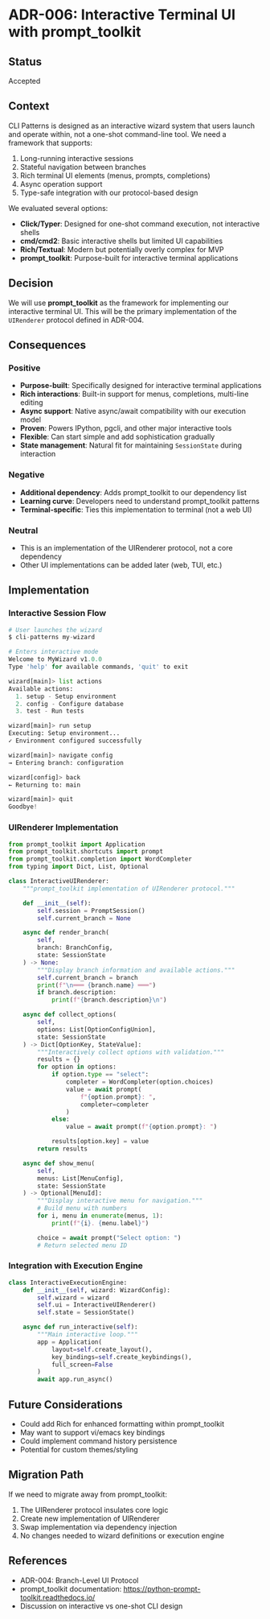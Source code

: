 # ADR-006: Interactive Terminal UI with prompt_toolkit

## Status
Accepted

## Context
CLI Patterns is designed as an interactive wizard system that users launch and operate within, not a one-shot command-line tool. We need a framework that supports:
1. Long-running interactive sessions
2. Stateful navigation between branches
3. Rich terminal UI elements (menus, prompts, completions)
4. Async operation support
5. Type-safe integration with our protocol-based design

We evaluated several options:
- **Click/Typer**: Designed for one-shot command execution, not interactive shells
- **cmd/cmd2**: Basic interactive shells but limited UI capabilities
- **Rich/Textual**: Modern but potentially overly complex for MVP
- **prompt_toolkit**: Purpose-built for interactive terminal applications

## Decision
We will use **prompt_toolkit** as the framework for implementing our interactive terminal UI. This will be the primary implementation of the `UIRenderer` protocol defined in ADR-004.

## Consequences

### Positive
- **Purpose-built**: Specifically designed for interactive terminal applications
- **Rich interactions**: Built-in support for menus, completions, multi-line editing
- **Async support**: Native async/await compatibility with our execution model
- **Proven**: Powers IPython, pgcli, and other major interactive tools
- **Flexible**: Can start simple and add sophistication gradually
- **State management**: Natural fit for maintaining `SessionState` during interaction

### Negative
- **Additional dependency**: Adds prompt_toolkit to our dependency list
- **Learning curve**: Developers need to understand prompt_toolkit patterns
- **Terminal-specific**: Ties this implementation to terminal (not a web UI)

### Neutral
- This is an implementation of the UIRenderer protocol, not a core dependency
- Other UI implementations can be added later (web, TUI, etc.)

## Implementation

### Interactive Session Flow
```python
# User launches the wizard
$ cli-patterns my-wizard

# Enters interactive mode
Welcome to MyWizard v1.0.0
Type 'help' for available commands, 'quit' to exit

wizard[main]> list actions
Available actions:
  1. setup - Setup environment
  2. config - Configure database
  3. test - Run tests

wizard[main]> run setup
Executing: Setup environment...
✓ Environment configured successfully

wizard[main]> navigate config
→ Entering branch: configuration

wizard[config]> back
← Returning to: main

wizard[main]> quit
Goodbye!
```

### UIRenderer Implementation
```python
from prompt_toolkit import Application
from prompt_toolkit.shortcuts import prompt
from prompt_toolkit.completion import WordCompleter
from typing import Dict, List, Optional

class InteractiveUIRenderer:
    """prompt_toolkit implementation of UIRenderer protocol."""

    def __init__(self):
        self.session = PromptSession()
        self.current_branch = None

    async def render_branch(
        self,
        branch: BranchConfig,
        state: SessionState
    ) -> None:
        """Display branch information and available actions."""
        self.current_branch = branch
        print(f"\n═══ {branch.name} ═══")
        if branch.description:
            print(f"{branch.description}\n")

    async def collect_options(
        self,
        options: List[OptionConfigUnion],
        state: SessionState
    ) -> Dict[OptionKey, StateValue]:
        """Interactively collect options with validation."""
        results = {}
        for option in options:
            if option.type == "select":
                completer = WordCompleter(option.choices)
                value = await prompt(
                    f"{option.prompt}: ",
                    completer=completer
                )
            else:
                value = await prompt(f"{option.prompt}: ")

            results[option.key] = value
        return results

    async def show_menu(
        self,
        menus: List[MenuConfig],
        state: SessionState
    ) -> Optional[MenuId]:
        """Display interactive menu for navigation."""
        # Build menu with numbers
        for i, menu in enumerate(menus, 1):
            print(f"{i}. {menu.label}")

        choice = await prompt("Select option: ")
        # Return selected menu ID
```

### Integration with Execution Engine
```python
class InteractiveExecutionEngine:
    def __init__(self, wizard: WizardConfig):
        self.wizard = wizard
        self.ui = InteractiveUIRenderer()
        self.state = SessionState()

    async def run_interactive(self):
        """Main interactive loop."""
        app = Application(
            layout=self.create_layout(),
            key_bindings=self.create_keybindings(),
            full_screen=False
        )
        await app.run_async()
```

## Future Considerations
- Could add Rich for enhanced formatting within prompt_toolkit
- May want to support vi/emacs key bindings
- Could implement command history persistence
- Potential for custom themes/styling

## Migration Path
If we need to migrate away from prompt_toolkit:
1. The UIRenderer protocol insulates core logic
2. Create new implementation of UIRenderer
3. Swap implementation via dependency injection
4. No changes needed to wizard definitions or execution engine

## References
- ADR-004: Branch-Level UI Protocol
- prompt_toolkit documentation: https://python-prompt-toolkit.readthedocs.io/
- Discussion on interactive vs one-shot CLI design